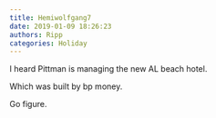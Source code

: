 ```yaml
---
title: Hemiwolfgang7
date: 2019-01-09 18:26:23
authors: Ripp
categories: Holiday
---
```


 I heard Pittman is managing the new AL beach hotel.

Which was built by bp money.

Go figure.
